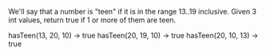 
We'll say that a number is "teen" if it is in the range 13..19 inclusive. Given 3 int values, return true if 1 or more of them are teen.


hasTeen(13, 20, 10) → true
hasTeen(20, 19, 10) → true
hasTeen(20, 10, 13) → true